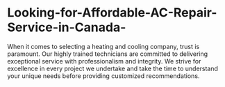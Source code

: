 # Looking-for-Affordable-AC-Repair-Service-in-Canada-
When it comes to selecting a heating and cooling company, trust is paramount. Our highly trained technicians are committed to delivering exceptional service with professionalism and integrity. We strive for excellence in every project we undertake and take the time to understand your unique needs before providing customized recommendations. 
